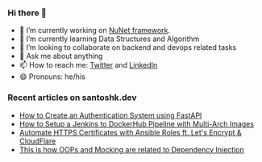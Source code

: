 ### Hi there 👋

- 🔭 I’m currently working on [NuNet framework](https://nunet.io/).
- 🌱 I’m currently learning Data Structures and Algorithm
- 👯 I’m looking to collaborate on backend and devops related tasks
- 💬 Ask me about anything
- 📫 How to reach me: [Twitter](https://twitter.com/intent/follow?screen_name=sntshk) and [LinkedIn](https://www.linkedin.com/in/sntshk/)
- 😄 Pronouns: he/his
<!-- - ⚡ Fun fact: ... -->
<!-- - 🤔 I’m looking for help with ... -->

### Recent articles on santoshk.dev

- [How to Create an Authentication System using FastAPI](https://santoshk.dev/series/tdd-auth-with-fastapi/)
- [How to Setup a Jenkins to DockerHub Pipeline with Multi-Arch Images](https://santoshk.dev/posts/2022/how-to-setup-a-jenkins-to-dockerhub-pipeline-with-multi-arch-images/)
- [Automate HTTPS Certificates with Ansible Roles ft. Let's Encrypt & CloudFlare](https://santoshk.dev/posts/2022/automate-https-certificates-with-ansible-roles/)
- [This is how OOPs and Mocking are related to Dependency Injection](https://santoshk.dev/posts/2022/this-is-how-oops-and-mocking-are-related-to-dependency-injection/)

